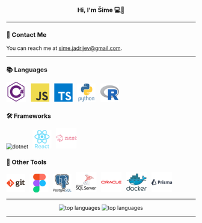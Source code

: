 <div align="center">
  <h3>Hi, I'm Šime 💻👋</h3>
</div>

---
### 📧 Contact Me

You can reach me at sime.jadrijev@gmail.com.

---
### 📚 Languages

<img alt="c#" src="https://github.com/devicons/devicon/blob/master/icons/csharp/csharp-line.svg" width="53" height="54"/> &nbsp;
<img alt="javascript" src="https://github.com/devicons/devicon/blob/master/icons/javascript/javascript-original.svg" width="50" height="50"/> &nbsp;
<img alt="typescript" src="https://github.com/devicons/devicon/blob/master/icons/typescript/typescript-original.svg" width="50" height="50"/> &nbsp;
<img alt="python" src="https://github.com/devicons/devicon/blob/master/icons/python/python-original-wordmark.svg" width="50" height="50"/> &nbsp;
<img alt="R" src="https://github.com/devicons/devicon/blob/master/icons/r/r-original.svg" width="50" height="50"/> &nbsp;

### 🛠️ Frameworks

<img alt="dotnet" src="https://user-images.githubusercontent.com/58848912/148544460-f498bb8d-fe7e-41ad-aa8d-66541661eb7a.png" width="55" height="55"/> &nbsp;
<img alt="react" src="https://github.com/devicons/devicon/blob/master/icons/react/react-original-wordmark.svg" width="50" height="50"/> &nbsp;
<img alt="nest" src="https://github.com/devicons/devicon/blob/master/icons/nestjs/nestjs-line-wordmark.svg" width="55" height="55"/> &nbsp;

### 💼 Other Tools

<img alt="git" src="https://github.com/devicons/devicon/blob/master/icons/git/git-original-wordmark.svg" width="50" height="50"/> &nbsp;
<img alt="figma" src="https://github.com/devicons/devicon/blob/master/icons/figma/figma-original.svg" width="50" height="50"/> &nbsp;
<img alt="postgresql" src="https://github.com/devicons/devicon/blob/master/icons/postgresql/postgresql-original-wordmark.svg" width="50" height="50"/> &nbsp;
<img alt="sql server" src="https://raw.githubusercontent.com/github/explore/96943574ba0c0340ba6ea1e6f768e9abe43e34e1/topics/sql-server/sql-server.png" width="55" height="55"/> &nbsp;
<img alt="oracle" src="https://github.com/devicons/devicon/blob/master/icons/oracle/oracle-original.svg" width="55" height="55"/> &nbsp;
<img alt="docker" src="https://github.com/devicons/devicon/blob/master/icons/docker/docker-original-wordmark.svg" width="55" height="55"/> &nbsp;
<img alt="prisma" src="https://github.com/devicons/devicon/blob/master/icons/prisma/prisma-original-wordmark.svg" width="55" height="55"/> &nbsp;


---

<div align="center">
  <img alt="top languages" src="https://github-readme-stats.vercel.app/api/top-langs/?username=SimeJadrijev&layout=compact&theme=radical" width="45%"/> <img alt="top languages" src="https://github-readme-stats.vercel.app/api?username=SimeJadrijev&theme=radical&hide=stars,issues,contribs&show_icons=true&rank_icon=github" width="45%"/>
</div>

---



<!--
**SimeJadrijev/SimeJadrijev** is a ✨ _special_ ✨ repository because its `README.md` (this file) appears on your GitHub profile.

Here are some ideas to get you started:

- 🔭 I’m currently working on ...
- 🌱 I’m currently learning ...
- 👯 I’m looking to collaborate on ...
- 🤔 I’m looking for help with ...
- 💬 Ask me about ...
- 📫 How to reach me: ...
- 😄 Pronouns: ...
- ⚡ Fun fact: ...
-->
